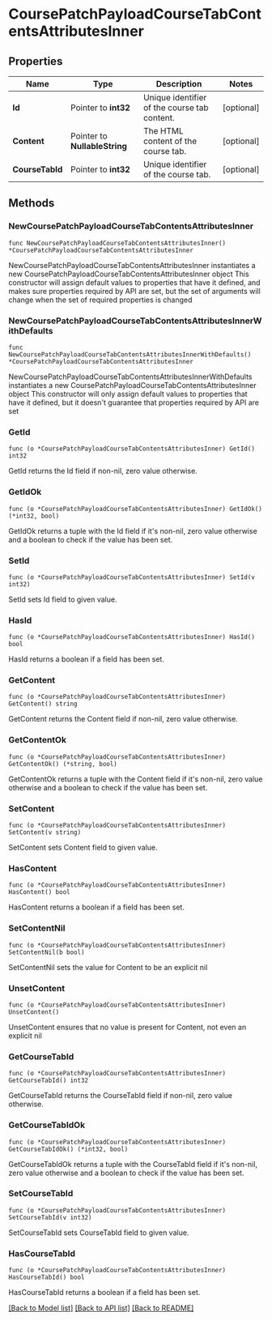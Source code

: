 # CoursePatchPayloadCourseTabContentsAttributesInner

## Properties

Name | Type | Description | Notes
------------ | ------------- | ------------- | -------------
**Id** | Pointer to **int32** | Unique identifier of the course tab content. | [optional] 
**Content** | Pointer to **NullableString** | The HTML content of the course tab. | [optional] 
**CourseTabId** | Pointer to **int32** | Unique identifier of the course tab. | [optional] 

## Methods

### NewCoursePatchPayloadCourseTabContentsAttributesInner

`func NewCoursePatchPayloadCourseTabContentsAttributesInner() *CoursePatchPayloadCourseTabContentsAttributesInner`

NewCoursePatchPayloadCourseTabContentsAttributesInner instantiates a new CoursePatchPayloadCourseTabContentsAttributesInner object
This constructor will assign default values to properties that have it defined,
and makes sure properties required by API are set, but the set of arguments
will change when the set of required properties is changed

### NewCoursePatchPayloadCourseTabContentsAttributesInnerWithDefaults

`func NewCoursePatchPayloadCourseTabContentsAttributesInnerWithDefaults() *CoursePatchPayloadCourseTabContentsAttributesInner`

NewCoursePatchPayloadCourseTabContentsAttributesInnerWithDefaults instantiates a new CoursePatchPayloadCourseTabContentsAttributesInner object
This constructor will only assign default values to properties that have it defined,
but it doesn't guarantee that properties required by API are set

### GetId

`func (o *CoursePatchPayloadCourseTabContentsAttributesInner) GetId() int32`

GetId returns the Id field if non-nil, zero value otherwise.

### GetIdOk

`func (o *CoursePatchPayloadCourseTabContentsAttributesInner) GetIdOk() (*int32, bool)`

GetIdOk returns a tuple with the Id field if it's non-nil, zero value otherwise
and a boolean to check if the value has been set.

### SetId

`func (o *CoursePatchPayloadCourseTabContentsAttributesInner) SetId(v int32)`

SetId sets Id field to given value.

### HasId

`func (o *CoursePatchPayloadCourseTabContentsAttributesInner) HasId() bool`

HasId returns a boolean if a field has been set.

### GetContent

`func (o *CoursePatchPayloadCourseTabContentsAttributesInner) GetContent() string`

GetContent returns the Content field if non-nil, zero value otherwise.

### GetContentOk

`func (o *CoursePatchPayloadCourseTabContentsAttributesInner) GetContentOk() (*string, bool)`

GetContentOk returns a tuple with the Content field if it's non-nil, zero value otherwise
and a boolean to check if the value has been set.

### SetContent

`func (o *CoursePatchPayloadCourseTabContentsAttributesInner) SetContent(v string)`

SetContent sets Content field to given value.

### HasContent

`func (o *CoursePatchPayloadCourseTabContentsAttributesInner) HasContent() bool`

HasContent returns a boolean if a field has been set.

### SetContentNil

`func (o *CoursePatchPayloadCourseTabContentsAttributesInner) SetContentNil(b bool)`

 SetContentNil sets the value for Content to be an explicit nil

### UnsetContent
`func (o *CoursePatchPayloadCourseTabContentsAttributesInner) UnsetContent()`

UnsetContent ensures that no value is present for Content, not even an explicit nil
### GetCourseTabId

`func (o *CoursePatchPayloadCourseTabContentsAttributesInner) GetCourseTabId() int32`

GetCourseTabId returns the CourseTabId field if non-nil, zero value otherwise.

### GetCourseTabIdOk

`func (o *CoursePatchPayloadCourseTabContentsAttributesInner) GetCourseTabIdOk() (*int32, bool)`

GetCourseTabIdOk returns a tuple with the CourseTabId field if it's non-nil, zero value otherwise
and a boolean to check if the value has been set.

### SetCourseTabId

`func (o *CoursePatchPayloadCourseTabContentsAttributesInner) SetCourseTabId(v int32)`

SetCourseTabId sets CourseTabId field to given value.

### HasCourseTabId

`func (o *CoursePatchPayloadCourseTabContentsAttributesInner) HasCourseTabId() bool`

HasCourseTabId returns a boolean if a field has been set.


[[Back to Model list]](../README.md#documentation-for-models) [[Back to API list]](../README.md#documentation-for-api-endpoints) [[Back to README]](../README.md)


